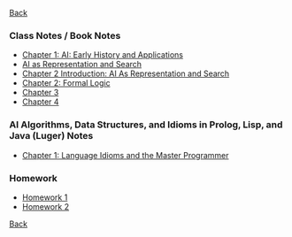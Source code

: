 
[Back](../../README.md)

### Class Notes / Book Notes

- [Chapter 1: AI: Early History and Applications](Book/Ch1.md)
- [AI as Representation and Search](Class/n1.md)
- [Chapter 2 Introduction: AI As Representation and Search](Book/chi2.md)
- [Chapter 2: Formal Logic](Book/Ch2.md)
- [Chapter 3]()
- [Chapter 4]()

### AI Algorithms, Data Structures, and Idioms in Prolog, Lisp, and Java (Luger) Notes

- [Chapter 1:  Language Idioms and the Master Programmer](Book2/Ch1)

### Homework 
- [Homework 1](Fall2024/AI/Homework/hw1.md)
- [Homework 2](Homework/hw2.md)



[Back](../../README.md)
